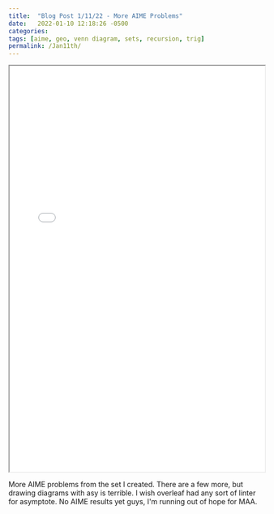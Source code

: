 ```yaml
---
title:  "Blog Post 1/11/22 - More AIME Problems"
date:   2022-01-10 12:18:26 -0500
categories:
tags: [aime, geo, venn diagram, sets, recursion, trig]
permalink: /Jan11th/
---
```

  <iframe src="\assets\pdfposts\Math_Diary_01_11_22.pdf" width="100%" height="800px">
  </iframe>

More AIME problems from the set I created. There are a few more, but drawing diagrams with asy is terrible.
I wish overleaf had any sort of linter for asymptote.
No AIME results yet guys, I'm running out of hope for MAA.
